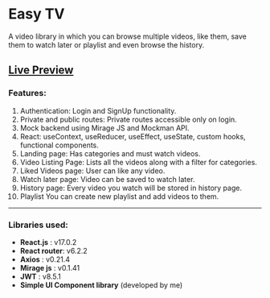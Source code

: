 # Easy TV


A video library in which you can browse multiple videos, like them, save them to watch later or playlist and even browse the history.

[Live Preview](https://east-tv.netlify.app/)
---

### Features:

1. Authentication: Login and SignUp functionality.
2. Private and public routes: Private routes accessible only on login.
3. Mock backend using Mirage JS and Mockman API.
4. React: useContext, useReducer, useEffect, useState, custom hooks, functional components.
5. Landing page: Has categories and must watch videos.
6. Video Listing Page: Lists all the videos along with a filter for categories.
7. Liked Videos page: User can like any video.
8. Watch later page: Video can be saved to watch later.
9. History page: Every video you watch will be stored in history page.
10. Playlist You can create new playlist and add videos to them.

---

### Libraries used:

- **React.js** : v17.0.2
- **React router**: v6.2.2
- **Axios** : v0.21.4
- **Mirage js** : v0.1.41
- **JWT** : v8.5.1
- **Simple UI Component library** (developed by me)
